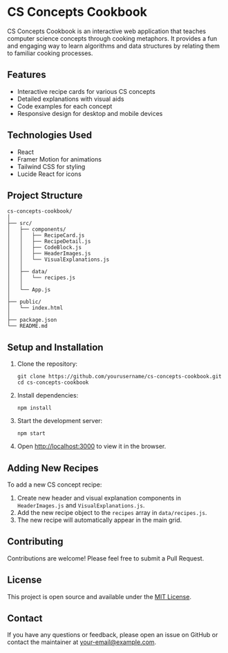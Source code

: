 # CS Concepts Cookbook

CS Concepts Cookbook is an interactive web application that teaches computer science concepts through cooking metaphors. It provides a fun and engaging way to learn algorithms and data structures by relating them to familiar cooking processes.

## Features

- Interactive recipe cards for various CS concepts
- Detailed explanations with visual aids
- Code examples for each concept
- Responsive design for desktop and mobile devices

## Technologies Used

- React
- Framer Motion for animations
- Tailwind CSS for styling
- Lucide React for icons

## Project Structure

```
cs-concepts-cookbook/
│
├── src/
│   ├── components/
│   │   ├── RecipeCard.js
│   │   ├── RecipeDetail.js
│   │   ├── CodeBlock.js
│   │   ├── HeaderImages.js
│   │   └── VisualExplanations.js
│   │
│   ├── data/
│   │   └── recipes.js
│   │
│   └── App.js
│
├── public/
│   └── index.html
│
├── package.json
└── README.md
```

## Setup and Installation

1. Clone the repository:
   ```
   git clone https://github.com/yourusername/cs-concepts-cookbook.git
   cd cs-concepts-cookbook
   ```

2. Install dependencies:
   ```
   npm install
   ```

3. Start the development server:
   ```
   npm start
   ```

4. Open [http://localhost:3000](http://localhost:3000) to view it in the browser.

## Adding New Recipes

To add a new CS concept recipe:

1. Create new header and visual explanation components in `HeaderImages.js` and `VisualExplanations.js`.
2. Add the new recipe object to the `recipes` array in `data/recipes.js`.
3. The new recipe will automatically appear in the main grid.

## Contributing

Contributions are welcome! Please feel free to submit a Pull Request.

## License

This project is open source and available under the [MIT License](LICENSE).

## Contact

If you have any questions or feedback, please open an issue on GitHub or contact the maintainer at [your-email@example.com](mailto:your-email@example.com).